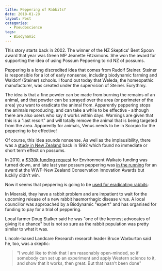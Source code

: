 ```yaml
---
title: Peppering of Rabbits?
date: 2018-01-28
layout: Post
categories:
  - Pseudoscience
tags:
  - Biodynamic
---
```


This story starts back in 2002. The winner of the NZ Skeptics' Bent Spoon award that year was Green MP Jeanette Fitzsimons. She won the award for supporting the idea of using Possum Peppering to rid NZ of possums.

<!-- more -->

Peppering is a long discredited idea that comes from Rudolf Steiner. Steiner is responsible for a lot of early nonsense, including biodynamic farming and Waldorf (Steiner) schools. I found out today that Weleda, the homeopathic manufacturer, was created under the supervision of Steiner. Eurythmy.

The idea is that a fine powder can be made from burning the remains of an animal, and that powder can be sprayed over the area (or perimeter of the area) you want to eradicate the animal from. Apparently peppering stops the animals reproducing, and can take a while to be effective - although there are also users who say it works within days. Warnings are given that this is a "last resort" and will totally remove the animal that is being targeted from the area. Apparently for animals, Venus needs to be in Scorpio for the peppering to be effective!

Of course, this idea sounds nonsense. As well as the implausibility, there was a [study in New Zealand](http://www.downtoearth.ph/peppering-as-a-method-of-pest-control/) back in 1992 which found no immediate or short term effect on possums.

In 2010, a [$330k funding request](https://sciblogs.co.nz/bioblog/2017/10/09/possum-peppering-implausible/) for Environment Waikato funding was turned down, and late last year possum peppering was [in the running](http://www.nzherald.co.nz/northern-advocate/news/article.cfm?c_id=1503450&objectid=11929599) for an award at the WWF-New Zealand Conservation Innovation Awards but luckily didn't win.

Now it seems that peppering is going to be [used for eradicating rabbits](https://www.odt.co.nz/regions/north-otago/biodynamic-%E2%80%98peppering%E2%80%99-battle-bunnies):

In Moeraki, they have a rabbit problem and are impatient to wait for the upcoming release of a new rabbit haemorrhagic disease virus. A local councillor was approached by a Biodynamic "expert" and has organised for funding to pay for a trial of peppering.

Local farmer Doug Stalker said he was "one of the keenest advocates of giving it a chance" but is not so sure as the rabbit population was pretty similar to what it was.

Lincoln-based Landcare Research research leader Bruce Warburton said he, too, was a skeptic:

> "I would like to think that I am reasonably open-minded, so if somebody can set up an experiment and apply Western science to it, and show that it works, then great. But that hasn't been done"
